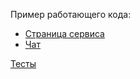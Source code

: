 Пример работающего кода:
   * [Страница сервиса](https://rawgit.com/Besomhead/js--touchsoft/besomhead-task05/task-05/Besomhead/build/html/service.html)
   * [Чат](https://rawgit.com/Besomhead/js--touchsoft/besomhead-task05/task-05/Besomhead/build/html/chat.html)

[Тесты](https://rawgit.com/Besomhead/js--touchsoft/besomhead-task05/task-05/Besomhead/test/service_tests.html)